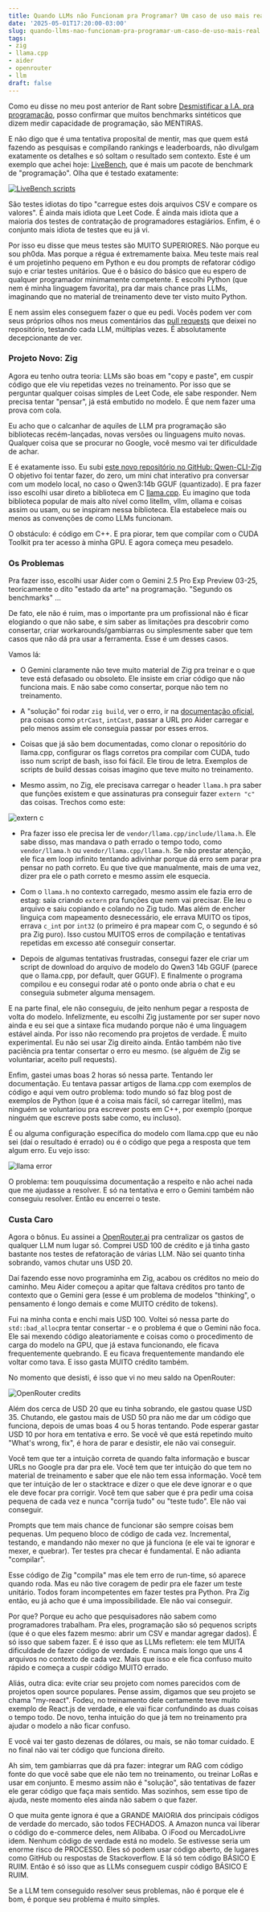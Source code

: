 ```yaml
---
title: Quando LLMs não Funcionam pra Programar? Um caso de uso mais real.
date: '2025-05-01T17:20:00-03:00'
slug: quando-llms-nao-funcionam-pra-programar-um-caso-de-uso-mais-real
tags:
- zig
- llama.cpp
- aider
- openrouter
- llm
draft: false
---
```




Como eu disse no meu post anterior de Rant sobre [Desmistificar a I.A. pra programação](https://www.akitaonrails.com/2025/05/01/rant-llms-vao-evoluir-pra-sempre-desmistificando-llms-na-programacao), posso confirmar que muitos benchmarks sintéticos que dizem medir capacidade de programação, são MENTIRAS.

E não digo que é uma tentativa proposital de mentir, mas que quem está fazendo as pesquisas e compilando rankings e leaderboards, não divulgam exatamente os detalhes e só soltam o resultado sem contexto. Este é um exemplo que achei hoje: [LiveBench](https://github.com/LiveBench/LiveBench), que é mais um pacote de benchmark de "programação". Olha  que é testado exatamente:

[![LiveBench scripts](https://new-uploads-akitaonrails.s3.us-east-2.amazonaws.com/pms3gupxalzq81uwsz73t0ip34m8?response-content-disposition=inline%3B%20filename%3D%22Screenshot%20From%202025-05-01%2011-54-06.png%22%3B%20filename%2A%3DUTF-8%27%27Screenshot%2520From%25202025-05-01%252011-54-06.png&response-content-type=image%2Fpng&X-Amz-Algorithm=AWS4-HMAC-SHA256&X-Amz-Credential=AKIA5FTZDKYVLZU6Z457%2F20250527%2Fus-east-2%2Fs3%2Faws4_request&X-Amz-Date=20250527T001334Z&X-Amz-Expires=300&X-Amz-SignedHeaders=host&X-Amz-Signature=b28cabe2be365238d20e90089d9e2a9ef4238f059d56c9811caabe645c666c3d)](https://github.com/LiveBench/LiveBench/tree/main/livebench/scripts)

São testes idiotas do tipo "carregue estes dois arquivos CSV e compare os valores". É ainda mais idiota que Leet Code. É ainda mais idiota que a maioria dos testes de contratação de programadores estagiários. Enfim, é o conjunto mais idiota de testes que eu já vi. 

Por isso eu disse que meus testes são MUITO SUPERIORES. Não porque eu sou ph0da. Mas porque a régua é extremamente baixa. Meu teste mais real é um projetinho pequeno em Python e eu dou prompts de refatorar código sujo e criar testes unitários. Que é o básico do básico que eu espero de qualquer programador minimamente competente. E escolhi Python (que nem é minha linguagem favorita), pra dar mais chance pras LLMs, imaginando que no material de treinamento deve ter visto muito Python.

E nem assim eles conseguem fazer o que eu pedi. Vocês podem ver com seus próprios olhos nos meus comentários das [pull requests](https://github.com/akitaonrails/Tiny-Qwen-CLI/pulls ) que deixei no repositório, testando cada LLM, múltiplas vezes. É absolutamente decepcionante de ver.

### Projeto Novo: Zig

Agora eu tenho outra teoria: LLMs são boas em "copy e paste", em cuspir código que ele viu repetidas vezes no treinamento. Por isso que se perguntar qualquer coisas simples de Leet Code, ele sabe responder. Nem precisa tentar "pensar", já está embutido no modelo. É que nem fazer uma prova com cola.

Eu acho que o calcanhar de aquiles de LLM pra programação são bibliotecas recém-lançadas, novas versões ou linguagens muito novas. Qualquer coisa que se procurar no Google, você mesmo vai ter dificuldade de achar.

E é exatamente isso. Eu subi [este novo repositório no GitHub: Qwen-CLI-Zig](https://github.com/akitaonrails/qwen-cli-zig)
O objetivo foi tentar fazer, do zero, um mini chat interativo pra conversar com um modelo local, no caso o Qwen3:14b GGUF (quantizado). E pra fazer isso escolhi usar direto a biblioteca em C [llama.cpp](https://github.com/ggml-org/llama.cpp). Eu imagino que toda biblioteca popular de mais alto nível como litellm, vllm, ollama e coisas assim ou usam, ou se inspiram nessa biblioteca. Ela estabelece mais ou menos as convenções de como LLMs funcionam.

O obstáculo: é código em C++. E pra piorar, tem que compilar com o CUDA Toolkit pra ter acesso à minha GPU. E agora começa meu pesadelo.

### Os Problemas

Pra fazer isso, escolhi usar Aider com o Gemini 2.5 Pro Exp Preview 03-25, teoricamente o dito "estado da arte" na programação. "Segundo os benchmarks" ...

De fato, ele não é ruim, mas o importante pra um profissional não é ficar elogiando o que não sabe, e sim saber as limitações pra descobrir como consertar, criar workarounds/gambiarras ou simplesmente saber que tem casos que não dá pra usar a ferramenta. Esse é um desses casos.

Vamos lá:

- O Gemini claramente não teve muito material de Zig pra treinar e o que teve está defasado ou obsoleto. Ele insiste em criar código que não funciona mais. E não sabe como consertar, porque não tem no treinamento.

- A "solução" foi rodar `zig build`, ver o erro, ir na [documentação oficial](https://ziglang.org/documentation/master/#intCast), pra coisas como `ptrCast`, `intCast`, passar a URL pro Aider carregar e pelo menos assim ele conseguia passar por esses erros.

- Coisas que já são bem documentadas, como clonar o repositório do llama.cpp, configurar os flags corretos pra compilar com CUDA, tudo isso num script de bash, isso foi fácil. Ele tirou de letra. Exemplos de scripts de build dessas coisas imagino que teve muito no treinamento.

- Mesmo assim, no Zig, ele precisava carregar o header `llama.h` pra saber que funções existem e que assinaturas pra conseguir fazer `extern "c"` das coisas. Trechos como este:

![extern c](https://new-uploads-akitaonrails.s3.us-east-2.amazonaws.com/3t4nq4879ra3k81b4z2clhfb6axh?response-content-disposition=inline%3B%20filename%3D%22Screenshot%20From%202025-05-01%2017-01-52.png%22%3B%20filename%2A%3DUTF-8%27%27Screenshot%2520From%25202025-05-01%252017-01-52.png&response-content-type=image%2Fpng&X-Amz-Algorithm=AWS4-HMAC-SHA256&X-Amz-Credential=AKIA5FTZDKYVLZU6Z457%2F20250527%2Fus-east-2%2Fs3%2Faws4_request&X-Amz-Date=20250527T001335Z&X-Amz-Expires=300&X-Amz-SignedHeaders=host&X-Amz-Signature=dffd30a582be93f154b34e5ed7e2ad91f07aeccb33eddb5f0dcf94062678784c)

- Pra fazer isso ele precisa ler de `vendor/llama.cpp/include/llama.h`. Ele sabe disso, mas mandava o path errado o tempo todo, como `vendor/llama.h` ou `vendor/llama.cpp/llama.h`. Se não prestar atenção, ele fica em loop infinito tentando adivinhar porque dá erro sem parar pra pensar no path correto. Eu que tive que manualmente, mais de uma vez, dizer pra ele o path correto e mesmo assim ele esquecia.

- Com o `llama.h` no contexto carregado, mesmo assim ele fazia erro de estag: saía criando `extern` pra funções que nem vai precisar. Ele leu o arquivo e saiu copiando e colando no Zig tudo. Mas além de encher linguiça com mapeamento desnecessário, ele errava MUITO os tipos, errava `c_int` por `int32` (o primeiro é pra mapear com C, o segundo é só pra Zig puro). Isso custou MUITOS erros de compilação e tentativas repetidas em excesso até conseguir consertar.

- Depois de algumas tentativas frustradas, consegui fazer ele criar um script de download do arquivo de modelo do Qwen3 14b GGUF (parece que o llama.cpp, por default, quer GGUF). E finalmente o programa compilou e eu consegui rodar até o ponto onde abria o chat e eu conseguia submeter alguma mensagem.

E na parte final, ele não conseguiu, de jeito nenhum pegar a resposta de volta do modelo. Infelizmente, eu escolhi Zig justamente por ser super novo ainda e eu sei que a sintaxe fica mudando porque não é uma linguagem estável ainda. Por isso não recomendo pra projetos de verdade. É muito experimental. Eu não sei usar Zig direito ainda. Então também não tive paciência pra tentar consertar o erro eu mesmo. (se alguém de Zig se voluntariar, aceito pull requests).

Enfim, gastei umas boas 2 horas só nessa parte. Tentando ler documentação. Eu tentava passar artigos de llama.cpp com exemplos de código e aqui vem outro problema: todo mundo só faz blog post de exemplos de Python (que é a coisa mais fácil, só carregar litellm), mas ninguém se voluntariou pra escrever posts em C++, por exemplo (porque ninguém que escreve posts sabe como, eu incluso).

É ou alguma configuração específica do modelo com llama.cpp que eu não sei (daí o resultado é errado) ou é o código que pega a resposta que tem algum erro. Eu vejo isso:

![llama error](https://new-uploads-akitaonrails.s3.us-east-2.amazonaws.com/wocaykokk9w8wj8udgi3hyfk9emj?response-content-disposition=inline%3B%20filename%3D%22Screenshot%20From%202025-05-01%2017-14-53.png%22%3B%20filename%2A%3DUTF-8%27%27Screenshot%2520From%25202025-05-01%252017-14-53.png&response-content-type=image%2Fpng&X-Amz-Algorithm=AWS4-HMAC-SHA256&X-Amz-Credential=AKIA5FTZDKYVLZU6Z457%2F20250527%2Fus-east-2%2Fs3%2Faws4_request&X-Amz-Date=20250527T001337Z&X-Amz-Expires=300&X-Amz-SignedHeaders=host&X-Amz-Signature=56a80afc7c1c97a4458ac21fb1c6a6ea6d86156766a8413c735eb2a27c23063f)

O problema: tem pouquíssima documentação a respeito e não achei nada que me ajudasse a resolver. E só na tentativa e erro o Gemini também não conseguiu resolver. Então eu encerrei o teste.

### Custa Caro

Agora o bônus. Eu assinei a [OpenRouter.ai](https://openrouter.ai) pra centralizar os gastos de qualquer LLM num lugar só. Comprei USD 100 de crédito e já tinha gasto bastante nos testes de refatoração de várias LLM. Não sei quanto tinha sobrando, vamos chutar uns USD 20.

Daí fazendo esse novo programinha em Zig, acabou os créditos no meio do caminho. Meu Aider começou a apitar que faltava créditos pro tanto de contexto que o Gemini gera (esse é um problema de modelos "thinking", o pensamento é longo demais e come MUITO crédito de tokens).

Fui na minha conta e enchi mais USD 100. Voltei só nessa parte do `std::bad_alloc`pra tentar consertar - e o problema é que o Gemini não foca. Ele sai mexendo código aleatoriamente e coisas como o procedimento de carga do modelo na GPU, que já estava funcionando, ele ficava frequentemente quebrando. E eu ficava frequentemente mandando ele voltar como tava. E isso gasta MUITO crédito também.

No momento que desisti, é isso que vi no meu saldo na OpenRouter:

![OpenRouter credits](https://new-uploads-akitaonrails.s3.us-east-2.amazonaws.com/pobrdfrwga38utw0jud47no3fhhn?response-content-disposition=inline%3B%20filename%3D%22Screenshot%20From%202025-05-01%2017-19-06.png%22%3B%20filename%2A%3DUTF-8%27%27Screenshot%2520From%25202025-05-01%252017-19-06.png&response-content-type=image%2Fpng&X-Amz-Algorithm=AWS4-HMAC-SHA256&X-Amz-Credential=AKIA5FTZDKYVLZU6Z457%2F20250527%2Fus-east-2%2Fs3%2Faws4_request&X-Amz-Date=20250527T001338Z&X-Amz-Expires=300&X-Amz-SignedHeaders=host&X-Amz-Signature=c59e17d4b8343810a3ab37cdec79d8ea8453ae6d134fec5ffccba7131a4993a0)

Além dos cerca de USD 20 que eu tinha sobrando, ele gastou quase USD 35. Chutando, ele gastou mais de USD 50 pra não me dar um código que funciona, depois de umas boas 4 ou 5 horas tentando. Pode esperar gastar USD 10 por hora em tentativa e erro. Se você vê que está repetindo muito "What's wrong, fix", é hora de parar e desistir, ele não vai conseguir.

Você tem que ter a intuição correta de quando falta informação e buscar URLs no Google pra dar pra ele. Você tem que ter intuição do que tem no material de treinamento e saber que ele não tem essa informação. Você tem que ter intuição de ler o stacktrace e dizer o que ele deve ignorar e o que ele deve focar pra corrigir. Você tem que saber que é pra pedir uma coisa pequena de cada vez e nunca "corrija tudo" ou "teste tudo". Ele não vai conseguir.

Prompts que tem mais chance de funcionar são sempre coisas bem pequenas. Um pequeno bloco de código de cada vez. Incremental, testando, e mandando não mexer no que já funciona (e ele vai te ignorar e mexer, e quebrar). Ter testes pra checar é fundamental. E não adianta "compilar".

Esse código de Zig "compila" mas ele tem erro de run-time, só aparece quando roda. Mas eu não tive coragem de pedir pra ele fazer um teste unitário. Todos foram incompetentes em fazer testes pra Python. Pra Zig então, eu já acho que é uma impossibilidade. Ele não vai conseguir.

Por que? Porque eu acho que pesquisadores não sabem como programadores trabalham. Pra eles, programação são só pequenos scripts (que é o que eles fazem mesmo: abrir um CSV e mandar agregar dados). É só isso que sabem fazer. E é isso que as LLMs refletem: ele tem MUITA dificuldade de fazer código de verdade. E nunca mais longo que uns 4 arquivos no contexto de cada vez. Mais que isso e ele fica confuso muito rápido e começa a cuspir código MUITO errado.

Aliás, outra dica: evite criar seu projeto com nomes parecidos com de projetos open source populares. Pense assim, digamos que seu projeto se chama "my-react". Fodeu, no treinamento dele certamente teve muito exemplo de React.js de verdade, e ele vai ficar confundindo as duas coisas o tempo todo. De novo, tenha intuição do que já tem no treinamento pra ajudar o modelo a não ficar confuso.

E você vai ter gasto dezenas de dólares, ou mais, se não tomar cuidado. E no final não vai ter código que funciona direito.

Ah sim, tem gambiarras que dá pra fazer: integrar um RAG com código fonte do que você sabe que ele não tem no treinamento, ou treinar LoRas e usar em conjunto. E mesmo assim não é "solução", são tentativas de fazer ele gerar código que faça mais sentido. Mas sozinhos, sem esse tipo de ajuda, neste momento eles ainda não sabem o que fazer.

O que muita gente ignora é que a GRANDE MAIORIA dos principais códigos de verdade do mercado, são todos FECHADOS. A Amazon nunca vai liberar o código do e-commerce deles, nem Alibaba. O iFood ou MercadoLivre idem. Nenhum código de verdade está no modelo. Se estivesse seria um enorme risco de PROCESSO. Eles só podem usar código aberto, de lugares como GitHub ou respostas de Stackoverflow. E lá só tem código BÁSICO E RUIM. Então é só isso que as LLMs conseguem cuspir código BÁSICO E RUIM.

Se a LLM tem conseguido resolver seus problemas, não é porque ele é bom, é porque seu problema é muito simples.
